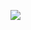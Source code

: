 <a href="https://www.bestpractices.dev/projects/8505"><img src="[https://www.bestpractices.dev/projects/8505/badge](https://www.bestpractices.dev/en/projects/8509)https://www.bestpractices.dev/en/projects/8509"></a>
